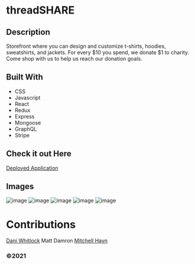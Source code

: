 # threadSHARE

## Description 
Storefront where you can design and customize t-shirts, hoodies, sweatshirts, and jackets. For every $10 you spend, we donate $1 to charity. Come shop with us to help us reach our donation goals. 

## Built With
* CSS
* Javascript
* React
* Redux
* Express
* Mongoose
* GraphQL
* Stripe

## Check it out Here
[Deployed Application](https://threadshare.herokuapp.com/)

## Images
![image](https://user-images.githubusercontent.com/72768805/116839776-ce513180-ab90-11eb-9150-288d6e1b2f8b.png)
![image](https://user-images.githubusercontent.com/72768805/116839812-e4f78880-ab90-11eb-89b6-3c99e8301a29.png)
![image](https://user-images.githubusercontent.com/72768805/116839895-3738a980-ab91-11eb-8955-f71b67a4515b.png)
![image](https://user-images.githubusercontent.com/72768805/116839870-212ae900-ab91-11eb-9a8c-4598ccbb776b.png)
![image](https://user-images.githubusercontent.com/72768805/116839975-7830be00-ab91-11eb-94e3-bf87af15c675.png)


# Contributions
[Dani Whitlock](www.linkedin.com/in/dani-whitlock-471297168)
Matt Damron
[Mitchell Hayn](https://www.linkedin.com/in/mitchellheyn/)

###  ©️2021 
